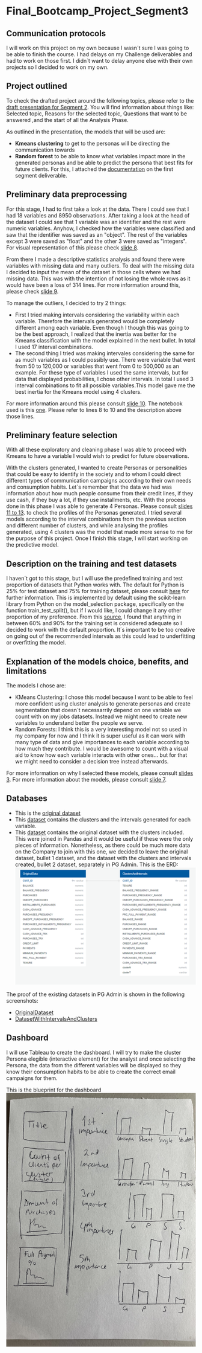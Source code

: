 # Final_Bootcamp_Project_Segment3

## Communication protocols
I will work on this project on my own because I wasn´t sure I was going to be able to finish the course. I had delays on my Challenge deliverables and had to work on those first. I didn´t want to delay anyone else with their own projects so I decided to work on my own.

## Project outlined
To check the drafted project around the following topics, please refer to the [draft presentation for Segment 2](https://docs.google.com/presentation/d/1vevdRSbZUXFwZ-tOMe8PvFz4bRxzGSoixrDqNfBRb_c/edit#slide=id.p). You will find information about things like: Selected topic, Reasons for the selected topic, Questions that want to be answered ,and the start of all the Analysis Phase.

As outlined in the presentation, the models that will be used are:
* **Kmeans clustering** to get to the personas will be directing the communication towards
* **Random forest** to be able to know what variables impact more in the generated personas and be able to predict the persona that best fits for future clients. For this, I attached the [documentation]([https://github.com/karen-trena/Final_Bootcamp_Project/blob/main/random%20forests.ipynb](https://github.com/karen-trena/Final_Bootcamp_Project_Segment1.git)) on the first segment deliverable.

## Preliminary data preprocessing
For this stage, I had to first take a look at the data. There I could see that I had 18 variables and 8950 observations. After taking a look at the head of the dataset I could see that 1 variable was an identifier and the rest were numeric variables. Anyhow, I checked how the variables were classified and saw that the identifier was saved as an "object". The rest of the variables except 3 were saved as "float" and the other 3 were saved as "integers". For visual representation of this please check [slide 8](https://docs.google.com/presentation/d/1vevdRSbZUXFwZ-tOMe8PvFz4bRxzGSoixrDqNfBRb_c/edit#slide=id.g1489f308939_0_248).

From there I made a descriptive statistics analysis and found there were variables with missing data and many outliers. To deal with the missing data I decided to input the mean of the dataset in those cells where we had missing data. This was with the intention of not losing the whole rows as it would have been a loss of 314 lines. For more information around this, please check [slide 9](https://docs.google.com/presentation/d/1vevdRSbZUXFwZ-tOMe8PvFz4bRxzGSoixrDqNfBRb_c/edit#slide=id.g148a0b4136c_0_17).

To manage the outliers, I decided to try 2 things:
* First I tried making intervals considering the variability within each variable. Therefore the intervals generated would be completely different among each variable. Even though I though this was going to be the best approach, I realized that the inertia was better for the Kmeans classification with the model explained in the next bullet. In total I used 17 interval combinations.
* The second thing I tried was making intervales considering the same for as much variables as I could possibly use. There were variable that went from 50 to 120,000 or variables that went from 0 to 500,000 as an example. For these type of variables I used the same intervals, but for data that displayed probabilities, I chose other intervals. In total I used 3 interval combinations to fit all possible variables.This model gave me the best inertia for the Kmeans model using 4 clusters.

For more information around this please consult [slide 10](https://docs.google.com/presentation/d/1vevdRSbZUXFwZ-tOMe8PvFz4bRxzGSoixrDqNfBRb_c/edit#slide=id.g148a0b4136c_0_27).
The notebook used is this [one](https://github.com/karen-trena/Final_Bootcamp_Project_Segment2/blob/main/Intento6ProyectoBuenisimo%20%20(18%20variables%20y%204%20clusters)%20rangos%20iguales.ipynb). Please refer to lines 8 to 10 and the description above those lines.

## Preliminary feature selection
With all these exploratory and cleaning phase I was able to proceed with Kmeans to have a variable I would wish to predict for future observations. 

With the clusters generated, I wanted to create Personas or personalities that could be easy to identify in the society and to whom I could direct different types of communication campaigns according to their own needs and consumption habits. Let´s remember that the data we had was information about how much people consume from their credit lines, if they use cash, if they buy a lot, if they use installments, etc. With the process done in this phase I was able to generate 4 Personas. Please consult [slides 11 to 13](https://docs.google.com/presentation/d/1vevdRSbZUXFwZ-tOMe8PvFz4bRxzGSoixrDqNfBRb_c/edit#slide=id.g148a0b4136c_0_0). to check the profiles of the Personas generated. I tried several models according to the interval combinations from the previous section and different number of clusters, and while analysing the profiles generated, using 4 clusters was the model that made more sense to me for the purpose of this project. Once I finish this stage, I will start working on the predictive model.

## Description on the training and test datasets
 I haven´t got to this stage, but I will use the predefined training and test proportion of datasets that Python works with. The default for Python is 25% for test dataset and 75% for training dataset, please consult [here](https://scikit-learn.org/stable/modules/generated/sklearn.model_selection.train_test_split.html) for further information. This is implemented by default using the scikit-learn library from Python on the model_selection package, specifically on the function train_test_split(), but if I would like, I could change it any other proportion of my preference. From this [source](https://www.researchgate.net/post/Is-there-an-ideal-ratio-between-a-training-set-and-validation-set-Which-trade-off-would-you-suggest), I found that anything in between 60% and 90% for the training set is considered adequate so I decided to work with the default proportion. It´s important to be too creative on going out of the recommended intervals as this could lead to underfitting or overfitting the model.

## Explanation of the models choice, benefits, and limitations
The models I chose are:
* KMeans Clustering:
  I chose this model because I want to be able to feel more confident using cluster analysis to generate personas and create segmentation that doesn´t necessarrily depend on one variable we count with on my jobs datasets. Instead we might need to create new variables to understand better the people we serve.
* Random Forests:
  I think this is a very interesting model not so used in my company for now and I think it is super useful as it can work with many type of data and give importances to each variable according to how much they contribute. I would be awesome to count with a visual aid to know how each variable interacts with other ones... but for that we might need to consider a decision tree instead afterwards.
  
For more information on why I selected these models, please consult [slides 3](https://docs.google.com/presentation/d/1vevdRSbZUXFwZ-tOMe8PvFz4bRxzGSoixrDqNfBRb_c/edit#slide=id.g1489f308939_0_183).
For more information about the models, please consult [slide 7](https://docs.google.com/presentation/d/1vevdRSbZUXFwZ-tOMe8PvFz4bRxzGSoixrDqNfBRb_c/edit#slide=id.g148a0b4136c_0_53).

## Databases
* This is the [original dataset](https://github.com/karen-trena/Final_Bootcamp_Project_Segment2/blob/main/CCGENERAL.csv)
* This [dataset](https://github.com/karen-trena/Final_Bootcamp_Project_Segment2/blob/main/OUTPUT_WITH_4_PERSONAS_AND_CATEGORIES.csv) contains the clusters and the intervals generated for each variable.
* This [dataset](https://github.com/karen-trena/Final_Bootcamp_Project_Segment2/blob/main/OUTPUT_WITH_4_PERSONAS.csv) contains the original dataset with the clusters included. This were joined in Pandas and it would be useful if these were the only pieces of information. Nonetheless, as there could be much more data on the Company to join with this one, we decided to leave the original dataset, bullet 1 dataset, and the dataset with the clusters and intervals created, bullet 2 dataset, separately in PG Admin. This is the ERD:
![ERD with relationships](https://github.com/karen-trena/Final_Bootcamp_Project_Segment2/blob/main/Picture4.png)

The proof of the existing datasets in PG Admin is shown in the following screenshots:
* [OriginalDataset](https://github.com/karen-trena/Final_Bootcamp_Project_Segment2/blob/main/Picture1.png)
* [DatasetWithIntervalsAndClusters](https://github.com/karen-trena/Final_Bootcamp_Project_Segment2/blob/main/Picture2.png)


## Dashboard
I will use Tableau to create the dashboard. I will try to make the cluster Persona elegible (interactive element) for the analyst and once selecting the Persona, the data from the different variables will be displayed so they know their consumption habits to be able to create the correct email campaigns for them.

This is the blueprint for the dashboard
![Storyboard](https://github.com/karen-trena/Final_Bootcamp_Project_Segment2/blob/main/Picture5.jpg)
